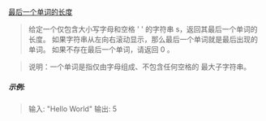 [最后一个单词的长度](https://leetcode-cn.com/problems/length-of-last-word/)

> 给定一个仅包含大小写字母和空格 ' ' 的字符串 s，返回其最后一个单词的长度。
> 如果字符串从左向右滚动显示，那么最后一个单词就是最后出现的单词。
> 如果不存在最后一个单词，请返回 0 。

> 说明：一个单词是指仅由字母组成、不包含任何空格的 最大子字符串。

##### 示例:

> 输入: "Hello World"
> 输出: 5

